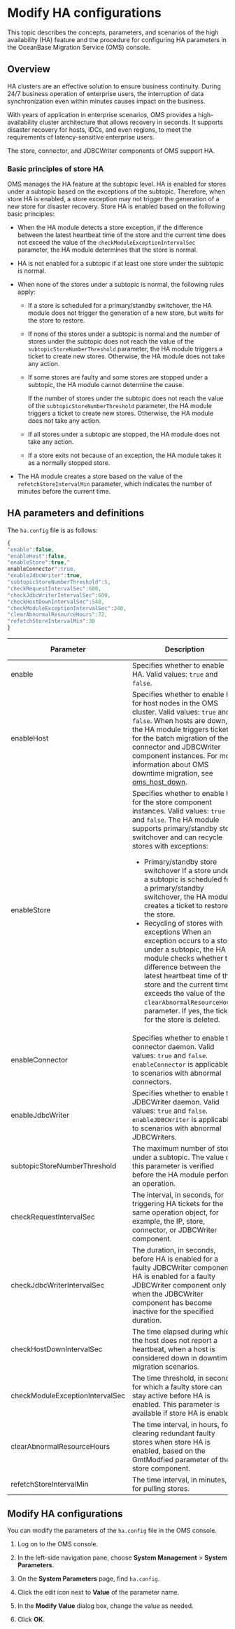 # Modify HA configurations

This topic describes the concepts, parameters, and scenarios of the high availability (HA) feature and the procedure for configuring HA parameters in the OceanBase Migration Service (OMS) console.

## Overview

HA clusters are an effective solution to ensure business continuity. During 24/7 business operation of enterprise users, the interruption of data synchronization even within minutes causes impact on the business.

With years of application in enterprise scenarios, OMS provides a high-availability cluster architecture that allows recovery in seconds. It supports disaster recovery for hosts, IDCs, and even regions, to meet the requirements of latency-sensitive enterprise users.

The store, connector, and JDBCWriter components of OMS support HA.

### Basic principles of store HA

OMS manages the HA feature at the subtopic level. HA is enabled for stores under a subtopic based on the exceptions of the subtopic. Therefore, when store HA is enabled, a store exception may not trigger the generation of a new store for disaster recovery. Store HA is enabled based on the following basic principles:

* When the HA module detects a store exception, if the difference between the latest heartbeat time of the store and the current time does not exceed the value of the `checkModuleExceptionIntervalSec` parameter, the HA module determines that the store is normal.

* HA is not enabled for a subtopic if at least one store under the subtopic is normal.

* When none of the stores under a subtopic is normal, the following rules apply:

  * If a store is scheduled for a primary/standby switchover, the HA module does not trigger the generation of a new store, but waits for the store to restore.

  * If none of the stores under a subtopic is normal and the number of stores under the subtopic does not reach the value of the `subtopicStoreNumberThreshold` parameter, the HA module triggers a ticket to create new stores. Otherwise, the HA module does not take any action.

  * If some stores are faulty and some stores are stopped under a subtopic, the HA module cannot determine the cause.

      If the number of stores under the subtopic does not reach the value of the `subtopicStoreNumberThreshold` parameter, the HA module triggers a ticket to create new stores. Otherwise, the HA module does not take any action.

  * If all stores under a subtopic are stopped, the HA module does not take any action.

  * If a store exits not because of an exception, the HA module takes it as a normally stopped store.

* The HA module creates a store based on the value of the `refetchStoreIntervalMin` parameter, which indicates the number of minutes before the current time.

## HA parameters and definitions

The `ha.config` file is as follows:

```javascript
{
"enable":false,
"enableHost":false,
"enableStore":true,"
enableConnector":true,
"enableJdbcWriter":true,
"subtopicStoreNumberThreshold":5,
"checkRequestIntervalSec":600,
"checkJdbcWriterIntervalSec":600,
"checkHostDownIntervalSec":540,
"checkModuleExceptionIntervalSec":240,
"clearAbnormalResourceHours":72,
"refetchStoreIntervalMin":30
}
```

| Parameter | Description | Default value |
|---------------------------------|---------------------------------------------------------|--------------------|
| enable | Specifies whether to enable HA. Valid values: `true` and `false`. | `false` |
| enableHost | Specifies whether to enable HA for host nodes in the OMS cluster. Valid values: `true` and `false`. When hosts are down, the HA module triggers tickets for the batch migration of the connector and JDBCWriter component instances. For more information about OMS downtime migration, see [oms_host_down](../../12.reference-guide/3.alarm-reference/1.oms-host-down.md). | `false` |
| enableStore | Specifies whether to enable HA for the store component instances. Valid values: `true` and `false`. The HA module supports primary/standby store switchover and can recycle stores with exceptions: <ul><li> Primary/standby store switchover If a store under a subtopic is scheduled for a primary/standby switchover, the HA module creates a ticket to restore the store.   <li> Recycling of stores with exceptions When an exception occurs to a store under a subtopic, the HA module checks whether the difference between the latest heartbeat time of the store and the current time exceeds the value of the `clearAbnormalResourceHours` parameter. If yes, the ticket for the store is deleted. </ul> | `true` |
| enableConnector | Specifies whether to enable the connector daemon. Valid values: `true` and `false`. `enableConnector` is applicable to scenarios with abnormal connectors. | `true` |
| enableJdbcWriter | Specifies whether to enable the JDBCWriter daemon. Valid values: `true` and `false`. `enableJDBCWriter` is applicable to scenarios with abnormal JDBCWriters. | `true` |
| subtopicStoreNumberThreshold | The maximum number of stores under a subtopic. The value of this parameter is verified before the HA module performs an operation. | 5 |
| checkRequestIntervalSec | The interval, in seconds, for triggering HA tickets for the same operation object, for example, the IP, store, connector, or JDBCWriter component. | 600 |
| checkJdbcWriterIntervalSec | The duration, in seconds, before HA is enabled for a faulty JDBCWriter component. HA is enabled for a faulty JDBCWriter component only when the JDBCWriter component has become inactive for the specified duration. | 600 |
| checkHostDownIntervalSec | The time elapsed during which the host does not report a heartbeat, when a host is considered down in downtime migration scenarios. | 540 |
| checkModuleExceptionIntervalSec | The time threshold, in seconds, for which a faulty store can stay active before HA is enabled. This parameter is available if store HA is enabled. | 240 |
| clearAbnormalResourceHours | The time interval, in hours, for clearing redundant faulty stores when store HA is enabled, based on the GmtModfied parameter of the store component. | 72 |
| refetchStoreIntervalMin | The time interval, in minutes, for pulling stores. | 30 |

## Modify HA configurations

You can modify the parameters of the `ha.config` file in the OMS console.

1. Log on to the OMS console.

2. In the left-side navigation pane, choose **System Management** \> **System Parameters**.

3. On the **System Parameters** page, find `ha.config`.

4. Click the edit icon next to **Value** of the parameter name.

5. In the **Modify Value** dialog box, change the value as needed.

6. Click **OK**.
